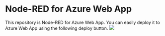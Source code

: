 # Node-RED for Azure Web App
 This repository is Node-RED for Azure Web App. You can easily deploy it to Azure Web App using the following deploy button.
<a href="https://portal.azure.com/#create/Microsoft.Template/uri/https%3A%2F%2Fraw.githubusercontent.com%2Fzuhito%2Fnode-red-webapp%2Fmaster%2Fazuredeploy.json" target="_blank">
    <img src="http://azuredeploy.net/deploybutton.png"/>
</a>

